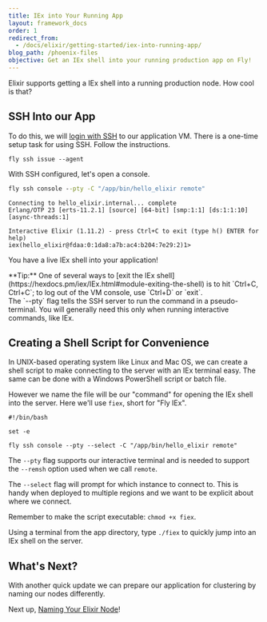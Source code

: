 ```yaml
---
title: IEx into Your Running App
layout: framework_docs
order: 1
redirect_from:
  - /docs/elixir/getting-started/iex-into-running-app/
blog_path: /phoenix-files
objective: Get an IEx shell into your running production app on Fly!
---
```


Elixir supports getting a IEx shell into a running production node. How cool is that?


## SSH Into our App

To do this, we will [login with SSH](/docs/flyctl/ssh/) to our
application VM. There is a one-time setup task for using SSH. Follow the instructions.

```
fly ssh issue --agent
```

With SSH configured, let's open a console.

```cmd
fly ssh console --pty -C "/app/bin/hello_elixir remote"
```
```output
Connecting to hello_elixir.internal... complete
Erlang/OTP 23 [erts-11.2.1] [source] [64-bit] [smp:1:1] [ds:1:1:10] [async-threads:1]

Interactive Elixir (1.11.2) - press Ctrl+C to exit (type h() ENTER for help)
iex(hello_elixir@fdaa:0:1da8:a7b:ac4:b204:7e29:2)1>
```
You have a live IEx shell into your application!

<div class="callout">
**Tip:** One of several ways to [exit the IEx shell](https://hexdocs.pm/iex/IEx.html#module-exiting-the-shell) is to hit `Ctrl+C, Ctrl+C`; to log out of the VM console, use `Ctrl+D` or `exit`.
</div>

<div class="callout">
The `--pty` flag tells the SSH server to run the command in a pseudo-terminal. You will generally need this only when running interactive commands, like IEx.
</div>

## Creating a Shell Script for Convenience

In UNIX-based operating system like Linux and Mac OS, we can create a shell script to make connecting to the server with an IEx terminal easy. The same can be done with a Windows PowerShell script or batch file.

However we name the file will be our "command" for opening the IEx shell into the server. Here we'll use `fiex`, short for "Fly IEx".

```shell
#!/bin/bash

set -e

fly ssh console --pty --select -C "/app/bin/hello_elixir remote"
```

The `--pty` flag supports our interactive terminal and is needed to support the `--remsh` option used when we call `remote`.

The `--select` flag will prompt for which instance to connect to. This is handy when deployed to multiple regions and we want to be explicit about where we connect.

Remember to make the script executable: `chmod +x fiex`.

Using a terminal from the app directory, type `./fiex` to quickly jump into an IEx shell on the server.

## What's Next?

With another quick update we can prepare our application for clustering by naming our nodes differently.

Next up, [Naming Your Elixir Node](/docs/elixir/the-basics/naming-your-elixir-node/)!
